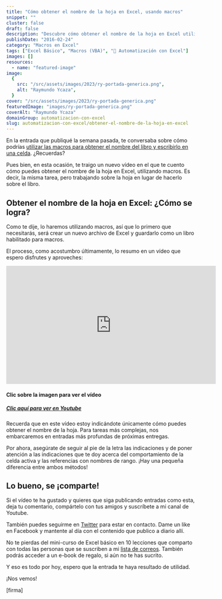 ```yaml
---
title: "Cómo obtener el nombre de la hoja en Excel, usando macros"
snippet: ""
cluster: false
draft: false
description: "Descubre cómo obtener el nombre de la hoja en Excel utilizando macros. Simplifica tu trabajo con esta técnica de automatización."
publishDate: "2016-02-24"
category: "Macros en Excel"
tags: ["Excel Básico", "Macros (VBA)", "🤖 Automatización con Excel"]
images: []
resources:
  - name: "featured-image"
image:
  {
    src: "/src/assets/images/2023/ry-portada-generica.png",
    alt: "Raymundo Ycaza",
  }
cover: "/src/assets/images/2023/ry-portada-generica.png"
featuredImage: "images/ry-portada-generica.png"
coverAlt: "Raymundo Ycaza"
domainGroup: automatizacion-con-excel
slug: automatizacion-con-excel/obtener-el-nombre-de-la-hoja-en-excel
---
```


En la entrada que publiqué la semana pasada, te conversaba sobre cómo podrías [utilizar las macros para obtener el nombre del libro y escribirlo en una celda](http://raymundoycaza.com/como-obtener-el-nombre-de-archivo-en-excel-usando-macros/). ¿Recuerdas?

Pues bien, en esta ocasión, te traigo un nuevo vídeo en el que te cuento cómo puedes obtener el nombre de la hoja en Excel, utilizando macros. Es decir, la misma tarea, pero trabajando sobre la hoja en lugar de hacerlo sobre el libro.

## Obtener el nombre de la hoja en Excel: ¿Cómo se logra?

Como te dije, lo haremos utilizando macros, así que lo primero que necesitarás, será crear un nuevo archivo de Excel y guardarlo como un libro habilitado para macros.

El proceso, como acostumbro últimamente, lo resumo en un vídeo que espero disfrutes y aproveches:

<iframe src="https://www.youtube.com/embed/UJrci2X9mT0?showinfo=0" allowfullscreen="allowfullscreen" width="560" height="315" frameborder="0"></iframe>

#### Clic sobre la imagen para ver el vídeo

##### [Clic aquí para ver en Youtube](https://www.youtube.com/watch?v=UJrci2X9mT0)

Recuerda que en este vídeo estoy indicándote únicamente cómo puedes obtener el nombre de la hoja. Para tareas más complejas, nos embarcaremos en entradas más profundas de próximas entregas.

Por ahora, asegúrate de seguir al pie de la letra las indicaciones y de poner atención a las indicaciones que te doy acerca del comportamiento de la celda activa y las referencias con nombres de rango. ¡Hay una pequeña diferencia entre ambos métodos!

## Lo bueno, se ¡comparte!

Si el vídeo te ha gustado y quieres que siga publicando entradas como esta, deja tu comentario, compártelo con tus amigos y suscríbete a mi canal de Youtube.

También puedes seguirme en [Twitter](https://www.twitter.com/RaymundoYcaza) para estar en contacto. Dame un like en Facebook y mantente al día con el contenido que publico a diario allí.

No te pierdas del mini-curso de Excel básico en 10 lecciones que comparto con todas las personas que se suscriben a mi [lista de correos](http://raymundoycaza.com/landing/dominaexcelpasoapaso). También podrás acceder a un e-book de regalo, si aún no te has sucrito.

Y eso es todo por hoy, espero que la entrada te haya resultado de utilidad.

¡Nos vemos!

\[firma\]

